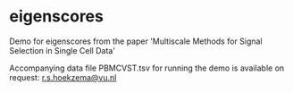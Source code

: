 # eigenscores
Demo for eigenscores from the paper 'Multiscale Methods for Signal Selection in Single Cell Data'

Accompanying data file PBMCVST.tsv for running the demo is available on request:
r.s.hoekzema@vu.nl

